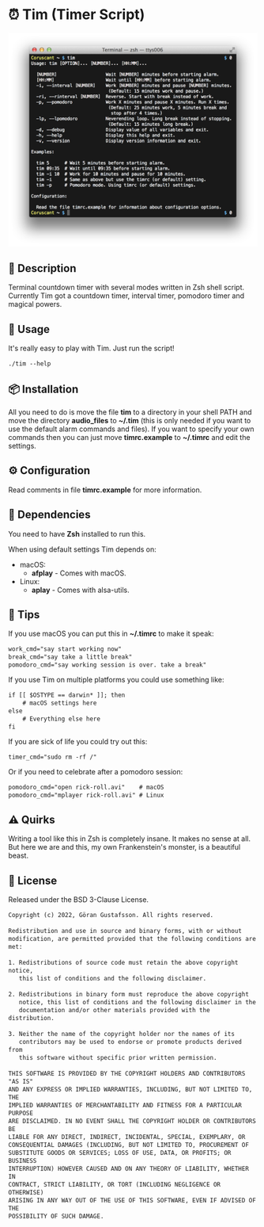 # ⏰ Tim (Timer Script)

![Screenshot](https://github.com/ggustafsson/Project-Assets/raw/master/Tim/Screenshot.png)

## 🚨 Description

Terminal countdown timer with several modes written in Zsh shell script.
Currently Tim got a countdown timer, interval timer, pomodoro timer and magical
powers.

## 🚀 Usage

It's really easy to play with Tim. Just run the script!

    ./tim --help

## 📦 Installation

All you need to do is move the file **tim** to a directory in your shell PATH
and move the directory **audio_files** to **~/.tim** (this is only needed if
you want to use the default alarm commands and files). If you want to specify
your own commands then you can just move **timrc.example** to **~/.timrc** and
edit the settings.

## ⚙️  Configuration

Read comments in file **timrc.example** for more information.

## 🐚 Dependencies

You need to have **Zsh** installed to run this.

When using default settings Tim depends on:

- macOS:
  - **afplay** - Comes with macOS.
- Linux:
  - **aplay** - Comes with alsa-utils.

## 🦄 Tips

If you use macOS you can put this in **~/.timrc** to make it speak:

    work_cmd="say start working now"
    break_cmd="say take a little break"
    pomodoro_cmd="say working session is over. take a break"

If you use Tim on multiple platforms you could use something like:

    if [[ $OSTYPE == darwin* ]]; then
        # macOS settings here
    else
        # Everything else here
    fi

If you are sick of life you could try out this:

    timer_cmd="sudo rm -rf /"

Or if you need to celebrate after a pomodoro session:

    pomodoro_cmd="open rick-roll.avi"    # macOS
    pomodoro_cmd="mplayer rick-roll.avi" # Linux

## ⚠️  Quirks

Writing a tool like this in Zsh is completely insane. It makes no sense at all.
But here we are and this, my own Frankenstein's monster, is a beautiful beast.

## 📜 License

Released under the BSD 3-Clause License.

    Copyright (c) 2022, Göran Gustafsson. All rights reserved.

    Redistribution and use in source and binary forms, with or without
    modification, are permitted provided that the following conditions are met:

    1. Redistributions of source code must retain the above copyright notice,
       this list of conditions and the following disclaimer.

    2. Redistributions in binary form must reproduce the above copyright
       notice, this list of conditions and the following disclaimer in the
       documentation and/or other materials provided with the distribution.

    3. Neither the name of the copyright holder nor the names of its
       contributors may be used to endorse or promote products derived from
       this software without specific prior written permission.

    THIS SOFTWARE IS PROVIDED BY THE COPYRIGHT HOLDERS AND CONTRIBUTORS "AS IS"
    AND ANY EXPRESS OR IMPLIED WARRANTIES, INCLUDING, BUT NOT LIMITED TO, THE
    IMPLIED WARRANTIES OF MERCHANTABILITY AND FITNESS FOR A PARTICULAR PURPOSE
    ARE DISCLAIMED. IN NO EVENT SHALL THE COPYRIGHT HOLDER OR CONTRIBUTORS BE
    LIABLE FOR ANY DIRECT, INDIRECT, INCIDENTAL, SPECIAL, EXEMPLARY, OR
    CONSEQUENTIAL DAMAGES (INCLUDING, BUT NOT LIMITED TO, PROCUREMENT OF
    SUBSTITUTE GOODS OR SERVICES; LOSS OF USE, DATA, OR PROFITS; OR BUSINESS
    INTERRUPTION) HOWEVER CAUSED AND ON ANY THEORY OF LIABILITY, WHETHER IN
    CONTRACT, STRICT LIABILITY, OR TORT (INCLUDING NEGLIGENCE OR OTHERWISE)
    ARISING IN ANY WAY OUT OF THE USE OF THIS SOFTWARE, EVEN IF ADVISED OF THE
    POSSIBILITY OF SUCH DAMAGE.
